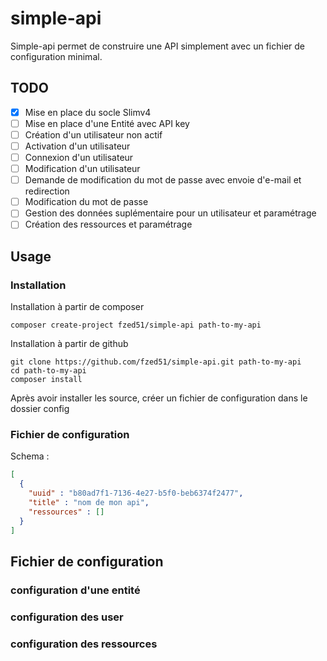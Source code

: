 # simple-api

Simple-api permet de construire une API simplement avec un fichier de configuration minimal.

## TODO

- [X] Mise en place du socle Slimv4
- [ ] Mise en place d'une Entité avec API key
- [ ] Création d'un utilisateur non actif
- [ ] Activation d'un utilisateur
- [ ] Connexion d'un utilisateur
- [ ] Modification d'un utilisateur
- [ ] Demande de modification du mot de passe avec envoie d'e-mail et redirection
- [ ] Modification du mot de passe
- [ ] Gestion des données suplémentaire pour un utilisateur et paramétrage
- [ ] Création des ressources et paramétrage

## Usage

### Installation

Installation à partir de composer

```shell
composer create-project fzed51/simple-api path-to-my-api
```

Installation à partir de github
```shell
git clone https://github.com/fzed51/simple-api.git path-to-my-api
cd path-to-my-api
composer install
```

Après avoir installer les source, créer un fichier de configuration dans le dossier config

### Fichier de configuration

Schema :
```json
[
  {
    "uuid" : "b80ad7f1-7136-4e27-b5f0-beb6374f2477",
    "title" : "nom de mon api",
    "ressources" : []
  }
]
```

## Fichier de configuration

### configuration d'une entité

### configuration des user

### configuration des ressources
